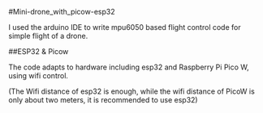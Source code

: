 #Mini-drone_with_picow-esp32

I used the arduino IDE to write mpu6050 based flight control code for simple flight of a drone.

##ESP32 & Picow

The code adapts to hardware  including esp32 and Raspberry Pi Pico W, using wifi control.

(The Wifi distance of esp32 is enough, while the wifi distance of PicoW is only about two meters, it is recommended to use esp32)

